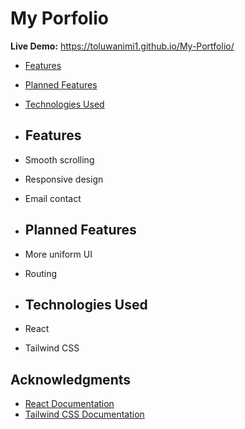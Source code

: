 # My Porfolio
 **Live Demo:** https://toluwanimi1.github.io/My-Portfolio/

- [Features](#features)
- [Planned Features](#Planned-Features)
- [Technologies Used](#technologies-used)


- ## Features
- Smooth scrolling
- Responsive design
- Email contact

- ## Planned Features
- More uniform UI
- Routing


- ## Technologies Used
- React
- Tailwind CSS






## Acknowledgments
- [React Documentation](https://reactjs.org/)
- [Tailwind CSS Documentation](https://tailwindcss.com/)
